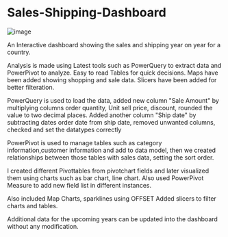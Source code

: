 # Sales-Shipping-Dashboard
![image](https://github.com/archishmanSingha/Sales-Shipping-Dashboard/assets/123219771/265d9abb-599e-44c1-b459-9872c93211e7)

An Interactive dashboard showing the sales and shipping year on year for a country. 

Analysis is made using Latest tools such as PowerQuery to extract data and PowerPivot to analyze. Easy to read Tables for quick decisions.
Maps have been added showing shopping and sale data.
Slicers have been added for better filteration.

PowerQuery is used to load the data, added new column "Sale Amount" by multiplying columns order quantity, Unit sell price, discount, rounded the value to two decimal places. Added another column "Ship date" by subtracting dates order date from ship date, removed unwanted columns, checked and set the datatypes correctly

PowerPivot is used to manage tables such as  category information,customer information and add to data model, then we created relationships between those tables with sales data, setting the sort order.

I created different Pivottables from pivotchart fields and later visualized them using charts such as  bar chart, line chart. Also used PowerPivot Measure to add new field list in different instances.

Also included Map Charts, sparklines using OFFSET
Added slicers to filter charts and tables.

Additional data for the upcoming years can be updated into the dashboard without any modification.
